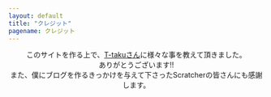 ```yaml
---
layout: default
title: "クレジット"
pagename: クレジット
---
```

<center>
このサイトを作る上で、<a href="https://t-taku.github.io/">T-takuさん</a>に様々な事を教えて頂きました。<br>
ありがとうございます!!<br>
また、僕にブログを作るきっかけを与えて下さったScratcherの皆さんにも感謝します。
</center>